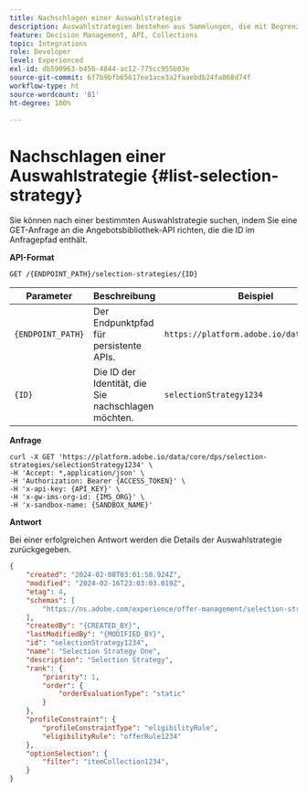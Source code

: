 ```yaml
---
title: Nachschlagen einer Auswahlstrategie
description: Auswahlstrategien bestehen aus Sammlungen, die mit Begrenzungen und Rangfolgenmethoden zur Bestimmung von Angeboten verknüpft sind.
feature: Decision Management, API, Collections
topic: Integrations
role: Developer
level: Experienced
exl-id: db590963-b45b-4844-ac12-775cc955b03e
source-git-commit: 6f7b9bfb65617ee1ace3a2faaebdb24fa068d74f
workflow-type: ht
source-wordcount: '81'
ht-degree: 100%

---
```


# Nachschlagen einer Auswahlstrategie {#list-selection-strategy}

Sie können nach einer bestimmten Auswahlstrategie suchen, indem Sie eine GET-Anfrage an die Angebotsbibliothek-API richten, die die ID im Anfragepfad enthält.

**API-Format**

```http
GET /{ENDPOINT_PATH}/selection-strategies/{ID}
```

| Parameter | Beschreibung | Beispiel |
| --------- | ----------- | ------- |
| `{ENDPOINT_PATH}` | Der Endpunktpfad für persistente APIs. | `https://platform.adobe.io/data/core/dps` |
| `{ID}` | Die ID der Identität, die Sie nachschlagen möchten. | `selectionStrategy1234` |

**Anfrage**

```shell
curl -X GET 'https://platform.adobe.io/data/core/dps/selection-strategies/selectionStrategy1234' \
-H 'Accept: *,application/json' \
-H 'Authorization: Bearer {ACCESS_TOKEN}' \
-H 'x-api-key: {API_KEY}' \
-H 'x-gw-ims-org-id: {IMS_ORG}' \
-H 'x-sandbox-name: {SANDBOX_NAME}'
```

**Antwort**

Bei einer erfolgreichen Antwort werden die Details der Auswahlstrategie zurückgegeben.

```json
{
    "created": "2024-02-08T03:01:50.924Z",
    "modified": "2024-02-16T23:03:03.019Z",
    "etag": 4,
    "schemas": [
        "https://ns.adobe.com/experience/offer-management/selection-strategy;version=0.2"
    ],
    "createdBy": "{CREATED_BY}",
    "lastModifiedBy": "{MODIFIED_BY}",
    "id": "selectionStrategy1234",
    "name": "Selection Strategy One",
    "description": "Selection Strategy",
    "rank": {
        "priority": 1,
        "order": {
            "orderEvaluationType": "static"
        }
    },
    "profileConstraint": {
        "profileConstraintType": "eligibilityRule",
        "eligibilityRule": "offerRule1234"
    },
    "optionSelection": {
        "filter": "itemCollection1234",
    }
}
```
